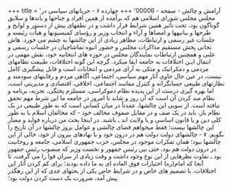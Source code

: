 +++
title = 'آرامش و چالش - صفحه - 00006'
+++
چهارده ۶ - جریانهای سیاسی در مجلس مجلس شورای اسلامی هم که برآمده از همین افراد و جناحها و باندها و سلایق گوناگون بود، تحت تأثیر همین شرایط قرار داشت و در نطقهای پیش از دستور و لوایح و طرحها و بیانیهها و امضاها و آراء و انتخاب وزیر و رؤسای کمیسیونها و هیأت رئیسه و جلسات غیر رسمی و ارتباطات، مظاهر زیادی از این چالشها به چشم می خورد. هاش نجانی پخش مستقیم مذاکرات مجلس و حضور انبوه تماشاچیان در جلسات رسمی و علنی و همچنین ارتباطات نمایندگان مجلس در حوزه های انتخابیه خود، نقش مهمی در انتقال ایـن اختلافات به جامعه ایفا میکرد. گرچه این گونه اختلافات، طبیعت نظامهای مردمی و دمکراتیک و متکی به آرای مردمی و انتخابات است و قابل پیشگیری کامل نیست، در عین حال حاوی آثار مهم سیاسی، اجتماعی، آگاهی مردم و رقابتهای سودمند و نظارتهای طبیعی حسابگرانه و کنترل مفاسد اجتماعی، اخلاقی، اقتصادی و مدیریتی است، اما بهره گیری درست از این پدیده نظام دموکراسی، مستلزم پختگی، تجربه، برنامه و نظام مند کردن آن است که آن روز و شاید تا امروز در جامعه ما این شرط مهم تحقق نیافته است. از سویی این چالشها، عمدتاً در میان کسانی است که به طور طبیعی در یک نظام باز، باید در یک صف و در مقابل صفوف مخالف خود - که مخالفان اسلام یا به طور کلی دین و یا قانون اساسی و یا ولایت اند ـ باشند. در اینجا بحث من درباره فواید و مضار این چالشها نیست؛ فقط میخواهم فضای چالشی و عوامل بروز چالشها در آن تاریخ را بگویم. ۷ - چالشهای دولت دولت هم در درون خود و با نهادهای بیرون از خود، خالی از این چالشها نبود؛ همان تفکرات موجود در مجلس، حزب جمهوری اسلامی، جامعه و روحانیت در درون دولت هم بود، حتی بین رئیس جمهور و نخست وزیر که منصوب رئیس جمهور بود ـ تفاوت نظرهایی از این نوع وجود داشت و وقت زیادی از سران قوا را می گرفت، تا آنجا که امام(ره) اختیارات فوق العاده ای به ما داده بودند؛ برای کم کردن آثار این اختلافات، با تصمیم های خاص و در شرایط خاص یکی از بحثهای جدی که از این رهگذر پیش آمد، ضرورت یک دست کردن دولت بود؛